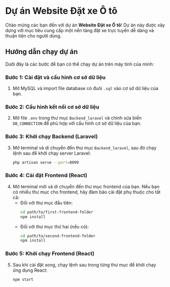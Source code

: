 # Dự án Website Đặt xe Ô tô

Chào mừng các bạn đến với dự án **Website Đặt xe Ô tô**! Dự án này được xây dựng với mục tiêu cung cấp một nền tảng đặt xe trực tuyến dễ dàng và thuận tiện cho người dùng.

## Hướng dẫn chạy dự án

Dưới đây là các bước để bạn có thể chạy dự án trên máy tính của mình:

### Bước 1: Cài đặt và cấu hình cơ sở dữ liệu
1. Mở MySQL và import file database có đuôi `.sql` vào cơ sở dữ liệu của bạn.

### Bước 2: Cấu hình kết nối cơ sở dữ liệu
2. Mở file `.env` trong thư mục `Backend_laravel` và chỉnh sửa biến `DB_CONNECTION` để phù hợp với cấu hình cơ sở dữ liệu của bạn.

### Bước 3: Khởi chạy Backend (Laravel)
3. Mở terminal và di chuyển đến thư mục `Backend_laravel`, sau đó chạy lệnh sau để khởi chạy server Laravel:
   ```bash
   php artisan serve --port=8099
### Bước 4: Cài đặt Frontend (React)
4. Mở terminal mới và di chuyển đến thư mục frontend của bạn. Nếu bạn có nhiều thư mục cho frontend, hãy đảm bảo cài đặt phụ thuộc cho tất cả:
   - Đối với thư mục đầu tiên:
     ```bash
     cd path/to/first-frontend-folder
     npm install
     ```
   - Đối với thư mục thứ hai (nếu có):
     ```bash
     cd path/to/second-frontend-folder
     npm install
     ```

### Bước 5: Khởi chạy Frontend (React)
5. Sau khi cài đặt xong, chạy lệnh sau trong từng thư mục để khởi chạy ứng dụng React:
   ```bash
   npm start
